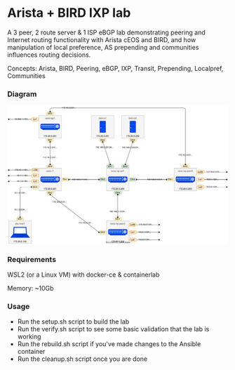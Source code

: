 # Arista + BIRD IXP lab
A 3 peer, 2 route server & 1 ISP eBGP lab demonstrating peering and Internet routing functionality with Arista cEOS and BIRD, and how manipulation of local preference, AS prepending and communities influences routing decisions.

Concepts: Arista, BIRD, Peering, eBGP, IXP, Transit, Prepending, Localpref, Communities

### Diagram

![Network Diagram](./ceos-ixp.drawio.svg)

### Requirements

WSL2 (or a Linux VM) with docker-ce & containerlab

Memory: ~10Gb

### Usage

- Run the setup.sh script to build the lab
- Run the verify.sh script to see some basic validation that the lab is working
- Run the rebuild.sh script if you've made changes to the Ansible container
- Run the cleanup.sh script once you are done